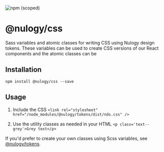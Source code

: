 ![npm (scoped)](https://img.shields.io/npm/v/@nulogy/css.svg?color=blue)

# @nulogy/css
Sass variables and atomic classes for writing CSS using Nulogy design tokens. These variables can be used to create CSS versions of our React components and the atomic classes can be 

## Installation 
`npm install @nulogy/css --save`

## Usage
1. Include the CSS 
`<link rel="stylesheet" href="/node_modules/@nulogy/tokens/dist/nds.css" />`

2. Use the utility classes as needed in your HTML
`<p class='text--grey'>Grey text</p>`

If you'd prefer to create your own classes using Scss variables, see [@nulogy/tokens](https://www.npmjs.com/package/@nulogy/tokens). 


